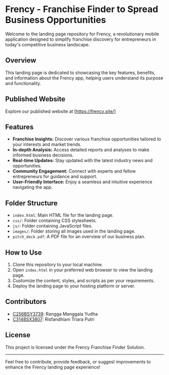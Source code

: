 # Frency - Franchise Finder to Spread Business Opportunities

Welcome to the landing page repository for Frency, a revolutionary mobile application designed to simplify franchise discovery for entrepreneurs in today's competitive business landscape.

## Overview

This landing page is dedicated to showcasing the key features, benefits, and information about the Frency app, helping users understand its purpose and functionality.

## Published Website

Explore our published website at [https://frency.site/]

## Features

- **Franchise Insights:** Discover various franchise opportunities tailored to your interests and market trends.
- **In-depth Analysis:** Access detailed reports and analyses to make informed business decisions.
- **Real-time Updates:** Stay updated with the latest industry news and opportunities.
- **Community Engagement:** Connect with experts and fellow entrepreneurs for guidance and support.
- **User-Friendly Interface:** Enjoy a seamless and intuitive experience navigating the app.

## Folder Structure

- `index.html`: Main HTML file for the landing page.
- `css/`: Folder containing CSS stylesheets.
- `js/`: Folder containing JavaScript files.
- `images/`: Folder storing all images used in the landing page.
- `pitch_deck.pdf`: A PDF file for an overview of our business plan.

## How to Use

1. Clone this repository to your local machine.
2. Open `index.html` in your preferred web browser to view the landing page.
3. Customize the content, styles, and scripts as per your requirements.
4. Deploy the landing page to your hosting platform or server.

## Contributors

- [C256BSY3739](https://github.com/ranggamyd): Rangga Manggala Yudha
- [C314BSX3807](https://github.com/X5851X): Risfandhiani Triara Putri

## License

This project is licensed under the Frency Franchise Finder Solution.

---

Feel free to contribute, provide feedback, or suggest improvements to enhance the Frency landing page experience!
